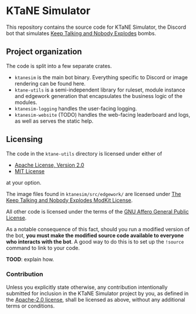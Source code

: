 # KTaNE Simulator

This repository contains the source code for KTaNE Simulator, the Discord bot that simulates
[Keep Talking and Nobody Explodes] bombs.

[Keep Talking and Nobody Explodes]: https://keeptalkinggame.com/

## Project organization

The code is split into a few separate crates.

 - `ktanesim` is the main bot binary. Everything specific to Discord or image rendering can be
   found here.
 - `ktane-utils` is a semi-independent library for ruleset, module instance and edgework generation
   that encapsulates the business logic of the modules.
 - `ktanesim-logging` handles the user-facing logging.
 - `ktanesim-website` (TODO) handles the web-facing leaderboard and logs, as well as serves the
   static help.

## Licensing

The code in the `ktane-utils` directory is licensed under either of
 - [Apache License, Version 2.0][apache]
 - [MIT License](ktane-utils/LICENSE-MIT)

at your option.

The image files found in `ktanesim/src/edgework/` are licensed under
[The Keep Talking and Nobody Explodes ModKit License](ktanesim/src/edgework/LICENSE-ART).

All other code is licensed under the terms of the [GNU Affero General Public License](LICENSE).

As a notable consequence of this fact, should you run a modified version of the bot, **you must
make the modified source code available to everyone who interacts with the bot**. A good way to
do this is to set up the `!source` command to link to your code.

**TOOD**: explain how.

### Contribution

Unless you explicitly state otherwise, any contribution intentionally submitted for inclusion
in the KTaNE Simulator project by you, as defined in the [Apache-2.0 license][apache], shall be
licensed as above, without any additional terms or conditions.

[apache]: ktane-utils/LICENSE-APACHE
